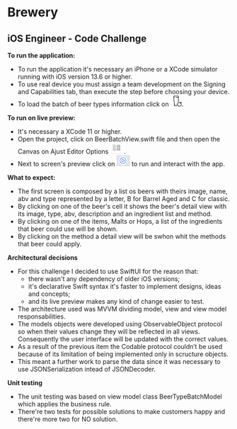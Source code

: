 # Brewery
## iOS Engineer - Code Challenge
 
 **To run the application:**

- To run the application it's necessary an iPhone or a XCode simulator running with iOS version 13.6 or higher.
- To use real device you must assign a team development on the Signing and Capabilities tab, than execute the step before choosing your device.
- To load the batch of beer types information click on ![](image/load.png).

**To run on live preview:**

- It's necessary a XCode 11 or higher.
- Open the project, click on BeerBatchView.swift file and then open the Canvas on Ajust Editor Options ![](image/adjust_editor_options.png).
- Next to screen's preview click on ![](image/live_preview_run.png) to run and interact with the app.

**What to expect:**

- The first screen is composed by a list os beers with theirs image, name, abv and type represented by a letter, B for Barrel Aged and C for classic.
- By clicking on one of the beer's cell it shows the beer's detail view with its image, type, abv, description and an ingredient list and method.
- By clicking on one of the items, Malts or Hops, a list of the ingredients that beer could use will be shown.
- By clicking on the method a detail view will be swhon whit the methods that beer could apply.


**Architectural decisions**

- For this challenge I decided to use SwiftUI for the reason that: 
    - there wasn't any dependency of older iOS versions;
    - it's declarative Swift syntax it's faster to implement designs, ideas and concepts;
    - and its live preview makes any kind of change easier to test. 
- The architecture used was MVVM dividing model, view and view model responsabilities.
- The models objects were developed using ObservableObject protocol so when their values change they will be reflected in all views. Consequently the user interface will be updated with the correct values.
- As a result of the previous item the Codable protocol couldn’t be used because of its limitation of being implemented only in scructure objects. 
- This meant a further work to parse the data since it was necessary to use JSONSerialization intead of JSONDecoder.

**Unit testing**

- The unit testing was based on view model class BeerTypeBatchModel which applies the business rule. 
- There're two tests for possible solutions to make customers happy and there're more two for NO solution.
